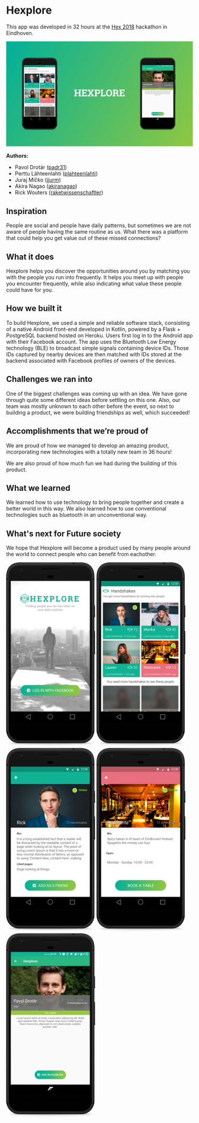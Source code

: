 # Hexplore

This app was developed in 32 hours at the [Hex 2018](https://joinhex.com/) hackathon in Eindhoven.

<img src="/screenshots/cover.jpg?raw=true" alt="Cover image"/>

**Authors:**

- Pavol Drotár ([padr31](https://github.com/padr31))
- Perttu Lähteenlahti ([plahteenlahti](https://github.com/plahteenlahti))
- Juraj Mičko ([jjurm](https://github.com/jjurm))
- Akira Nagao ([akiranagao](https://github.com/akiranagao))
- Rick Wouters ([raketwissenschaftler](https://github.com/raketwissenschaftler))

## Inspiration

People are social and people have daily patterns, but sometimes we are not aware of people having the same routine as us. What there was a platform that could help you get value out of these missed connections?

## What it does

Hexplore helps you discover the opportunities around you by matching you with the people you run into frequently. It helps you meet up with people you encounter frequently, while also indicating what value these people could have for you.

## How we built it

To build Hexplore, we used a simple and reliable software stack, consisting of a native Android front-end developed in Kotlin, powered by a Flask + PostgreSQL backend hosted on Heroku. Users first log in to the Android app with their Facebook account. The app uses the Bluetooth Low Energy technology (BLE) to broadcast simple signals containing device IDs. Those IDs captured by nearby devices are then matched with IDs stored at the backend associated with Facebook profiles of owners of the devices.

## Challenges we ran into

One of the biggest challenges was coming up with an idea. We have gone through quite some different ideas before settling on this one. Also, our team was mostly unknown to each other before the event, so next to building a product, we were building friendships as well, which succeeded!

## Accomplishments that we’re proud of

We are proud of how we managed to develop an amazing product, incorporating new technologies with a totally new team in 36 hours!

We are also proud of how much fun we had during the building of this product.

## What we learned

We learned how to use technology to bring people together and create a better world in this way. We also learned how to use conventional technologies such as bluetooth in an unconventional way.

## What's next for Future society

We hope that Hexplore will become a product used by many people around the world to connect people who can benefit from eachother.

<img src="/screenshots/1.jpg?raw=true" alt="Screenshot 1" width="240"/> <img src="/screenshots/2.jpg?raw=true" alt="Screenshot 2" width="240"/>
<img src="/screenshots/3.jpg?raw=true" alt="Screenshot 3" width="240"/> <img src="/screenshots/4.jpg?raw=true" alt="Screenshot 4" width="240"/>
<img src="/screenshots/5.jpg?raw=true" alt="Screenshot 5" width="240"/>
